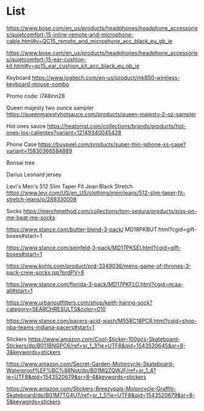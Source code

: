 # List

https://www.bose.com/en_us/products/headphones/headphone_accessories/quietcomfort-15-inline-remote-and-microphone-cable.html#v=QC15_remote_and_microphone_acc_black_eu_gb_ie

https://www.bose.com/en_us/products/headphones/headphone_accessories/quietcomfort-15-ear-cushion-kit.html#v=qc15_ear_cushion_kit_acc_black_eu_gb_ie

Keyboard
https://www.logitech.com/en-us/product/mk850-wireless-keyboard-mouse-combo

Promo code: i748inn28

Queen majesty two ounce sampler
https://queenmajestyhotsauce.com/products/queen-majesty-2-oz-sampler

Hot ones sauce
https://heatonist.com/collections/brands/products/hot-ones-los-calientes?variant=12149340045428

Phone Case
https://buypeel.com/products/super-thin-iphone-xs-case?variant=15830366584889

Bonsai tree

Darius Leonard jersey

Levi's Men's 512 Slim Taper Fit Jean Black Stretch
https://www.levi.com/US/en_US/clothing/men/jeans/512-slim-taper-fit-stretch-jeans/p/288330008

Socks
https://merchmethod.com/collections/tom-segura/products/piss-on-me-beat-me-socks

https://www.stance.com/butter-blend-3-pack/
MD18PKBUT.html?cgid=gift-boxes#start=1

https://www.stance.com/seinfeld-3-pack/MD17PKSEI.html?cgid=gift-boxes#start=1

https://www.kohls.com/product/prd-3349036/mens-game-of-thrones-3-pack-crew-socks.jsp?prdPV=8

https://www.stance.com/florida-3-pack/MD17PKFLO.html?cgid=ncaa-all#start=1

https://www.urbanoutfitters.com/shop/keith-haring-sock?category=SEARCHRESULTS&color=010

https://www.stance.com/pacers-acid-wash/M558C18PCR.html?cgid=shop-nba-teams-indiana-pacers#start=1

Stickers
https://www.amazon.com/Cool-Sticker-100pcs-Skateboard-Stickers/dp/B011BNGPC6/ref=sr_1_3?ie=UTF8&qid=1543520645&sr=8-3&keywords=stickers

https://www.amazon.com/Secret-Garden-Motorcycle-Skateboard-Waterproof%EF%BC%88Not/dp/B01MQZQWJF/ref=sr_1_4?ie=UTF8&qid=1543520679&sr=8-4&keywords=stickers

https://www.amazon.com/Stickers-Breezypals-Motorcycle-Graffiti-Skateboard/dp/B01M7TG4U7/ref=sr_1_5?ie=UTF8&qid=1543520679&sr=8-5&keywords=stickers


